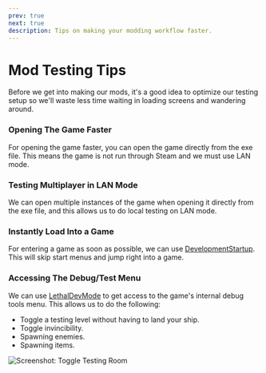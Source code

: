 ```yaml
---
prev: true
next: true
description: Tips on making your modding workflow faster.
---
```


# Mod Testing Tips

Before we get into making our mods, it's a good idea to optimize our testing setup so we'll waste less time waiting in loading screens and wandering around.

### Opening The Game Faster

For opening the game faster, you can open the game directly from the exe file. This means the game is not run through Steam and we must use LAN mode. 

### Testing Multiplayer in LAN Mode

We can open multiple instances of the game when opening it directly from the exe file, and this allows us to do local testing on LAN mode.

### Instantly Load Into a Game

For entering a game as soon as possible, we can use [DevelopmentStartup](https://thunderstore.io/c/lethal-company/p/CTNOriginals/DevelopmentStartup/). This will skip start menus and jump right into a game.

### Accessing The Debug/Test Menu

We can use [LethalDevMode](https://thunderstore.io/c/lethal-company/p/megumin/LethalDevMode/) to get access to the game's internal debug tools menu. This allows us to do the following:
- Toggle a testing level without having to land your ship.
- Toggle invincibility.
- Spawning enemies.
- Spawning items.

![Screenshot: Toggle Testing Room](/images/mod-testing-tips/DebugToggleTestRoom.png)